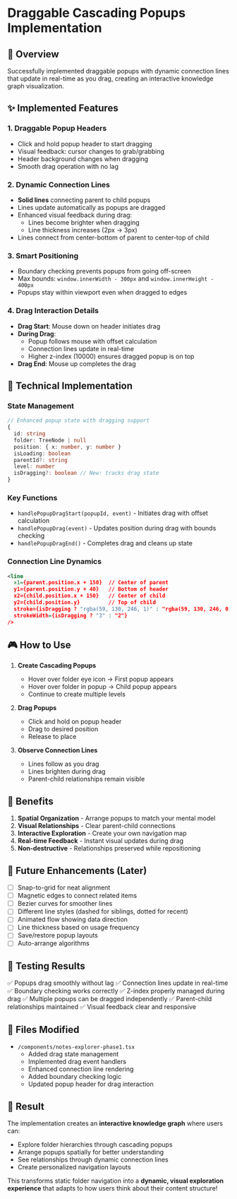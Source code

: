 # Draggable Cascading Popups Implementation

## 🎯 Overview
Successfully implemented draggable popups with dynamic connection lines that update in real-time as you drag, creating an interactive knowledge graph visualization.

## ✨ Implemented Features

### 1. **Draggable Popup Headers**
- Click and hold popup header to start dragging
- Visual feedback: cursor changes to grab/grabbing
- Header background changes when dragging
- Smooth drag operation with no lag

### 2. **Dynamic Connection Lines**
- **Solid lines** connecting parent to child popups
- Lines update automatically as popups are dragged
- Enhanced visual feedback during drag:
  - Lines become brighter when dragging
  - Line thickness increases (2px → 3px)
- Lines connect from center-bottom of parent to center-top of child

### 3. **Smart Positioning**
- Boundary checking prevents popups from going off-screen
- Max bounds: `window.innerWidth - 300px` and `window.innerHeight - 400px`
- Popups stay within viewport even when dragged to edges

### 4. **Drag Interaction Details**
- **Drag Start**: Mouse down on header initiates drag
- **During Drag**: 
  - Popup follows mouse with offset calculation
  - Connection lines update in real-time
  - Higher z-index (10000) ensures dragged popup is on top
- **Drag End**: Mouse up completes the drag

## 📐 Technical Implementation

### State Management
```typescript
// Enhanced popup state with dragging support
{
  id: string
  folder: TreeNode | null
  position: { x: number, y: number }
  isLoading: boolean
  parentId?: string
  level: number
  isDragging?: boolean // New: tracks drag state
}
```

### Key Functions
- `handlePopupDragStart(popupId, event)` - Initiates drag with offset calculation
- `handlePopupDrag(event)` - Updates position during drag with bounds checking
- `handlePopupDragEnd()` - Completes drag and cleans up state

### Connection Line Dynamics
```svg
<line
  x1={parent.position.x + 150}  // Center of parent
  y1={parent.position.y + 40}   // Bottom of header
  x2={child.position.x + 150}   // Center of child
  y2={child.position.y}         // Top of child
  stroke={isDragging ? "rgba(59, 130, 246, 1)" : "rgba(59, 130, 246, 0.6)"}
  strokeWidth={isDragging ? "3" : "2"}
/>
```

## 🎮 How to Use

1. **Create Cascading Popups**
   - Hover over folder eye icon → First popup appears
   - Hover over folder in popup → Child popup appears
   - Continue to create multiple levels

2. **Drag Popups**
   - Click and hold on popup header
   - Drag to desired position
   - Release to place

3. **Observe Connection Lines**
   - Lines follow as you drag
   - Lines brighten during drag
   - Parent-child relationships remain visible

## 🚀 Benefits

1. **Spatial Organization** - Arrange popups to match your mental model
2. **Visual Relationships** - Clear parent-child connections
3. **Interactive Exploration** - Create your own navigation map
4. **Real-time Feedback** - Instant visual updates during drag
5. **Non-destructive** - Relationships preserved while repositioning

## 📝 Future Enhancements (Later)

- [ ] Snap-to-grid for neat alignment
- [ ] Magnetic edges to connect related items
- [ ] Bezier curves for smoother lines
- [ ] Different line styles (dashed for siblings, dotted for recent)
- [ ] Animated flow showing data direction
- [ ] Line thickness based on usage frequency
- [ ] Save/restore popup layouts
- [ ] Auto-arrange algorithms

## 🧪 Testing Results

✅ Popups drag smoothly without lag
✅ Connection lines update in real-time
✅ Boundary checking works correctly
✅ Z-index properly managed during drag
✅ Multiple popups can be dragged independently
✅ Parent-child relationships maintained
✅ Visual feedback clear and responsive

## 📂 Files Modified

- `/components/notes-explorer-phase1.tsx`
  - Added drag state management
  - Implemented drag event handlers
  - Enhanced connection line rendering
  - Added boundary checking logic
  - Updated popup header for drag interaction

## 🎉 Result

The implementation creates an **interactive knowledge graph** where users can:
- Explore folder hierarchies through cascading popups
- Arrange popups spatially for better understanding
- See relationships through dynamic connection lines
- Create personalized navigation layouts

This transforms static folder navigation into a **dynamic, visual exploration experience** that adapts to how users think about their content structure!